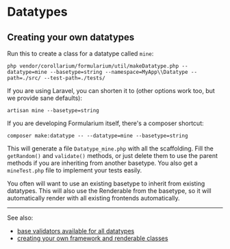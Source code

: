 # Datatypes

## Creating your own datatypes

Run this to create a class for a datatype called `mine`:

`php vendor/corollarium/formularium/util/makeDatatype.php --datatype=mine --basetype=string --namespace=MyApp\\Datatype --path=./src/ --test-path=./tests/`

If you are using Laravel, you can shorten it to (other options work too, but we provide sane defaults):

`artisan mine --basetype=string`

If you are developing Formularium itself, there's a composer shortcut:

`composer make:datatype -- --datatype=mine --basetype=string`

This will generate a file `Datatype_mine.php` with all the scaffolding. Fill the `getRandom()` and `validate()` methods, or just delete them to use the parent methods if you are inheriting from another basetype. You also get a `mineTest.php` file to implement your tests easily.

You often will want to use an existing basetype to inherit from existing datatypes. This will also use the Renderable from the basetype, so it will automatically render with all existing frontends automatically.

---

See also:

- [base validators available for all datatypes](basevalidator.md)
- [creating your own framework and renderable classes](frontend.md)
